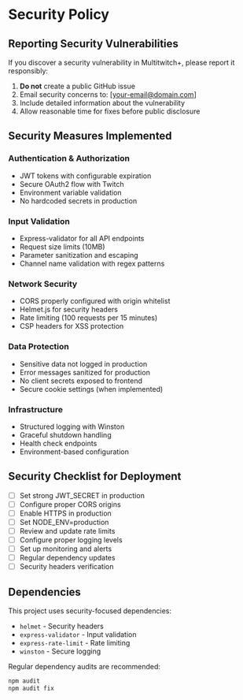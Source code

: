 # Security Policy

## Reporting Security Vulnerabilities

If you discover a security vulnerability in Multitwitch+, please report it responsibly:

1. **Do not** create a public GitHub issue
2. Email security concerns to: [your-email@domain.com]
3. Include detailed information about the vulnerability
4. Allow reasonable time for fixes before public disclosure

## Security Measures Implemented

### Authentication & Authorization
- JWT tokens with configurable expiration
- Secure OAuth2 flow with Twitch
- Environment variable validation
- No hardcoded secrets in production

### Input Validation
- Express-validator for all API endpoints
- Request size limits (10MB)
- Parameter sanitization and escaping
- Channel name validation with regex patterns

### Network Security
- CORS properly configured with origin whitelist
- Helmet.js for security headers
- Rate limiting (100 requests per 15 minutes)
- CSP headers for XSS protection

### Data Protection
- Sensitive data not logged in production
- Error messages sanitized for production
- No client secrets exposed to frontend
- Secure cookie settings (when implemented)

### Infrastructure
- Structured logging with Winston
- Graceful shutdown handling
- Health check endpoints
- Environment-based configuration

## Security Checklist for Deployment

- [ ] Set strong JWT_SECRET in production
- [ ] Configure proper CORS origins
- [ ] Enable HTTPS in production
- [ ] Set NODE_ENV=production
- [ ] Review and update rate limits
- [ ] Configure proper logging levels
- [ ] Set up monitoring and alerts
- [ ] Regular dependency updates
- [ ] Security headers verification

## Dependencies

This project uses security-focused dependencies:
- `helmet` - Security headers
- `express-validator` - Input validation
- `express-rate-limit` - Rate limiting
- `winston` - Secure logging

Regular dependency audits are recommended:
```bash
npm audit
npm audit fix
```
